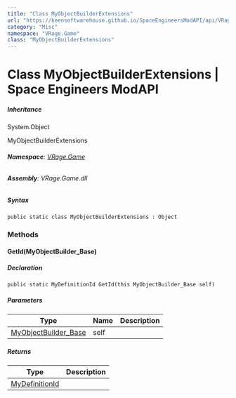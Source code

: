 ```yaml
---
title: "Class MyObjectBuilderExtensions"
url: "https://keensoftwarehouse.github.io/SpaceEngineersModAPI/api/VRage.Game.MyObjectBuilderExtensions.html"
category: "Misc"
namespace: "VRage.Game"
class: "MyObjectBuilderExtensions"
---
```


# Class MyObjectBuilderExtensions | Space Engineers ModAPI

##### Inheritance

System.Object

MyObjectBuilderExtensions

###### **Namespace**: [VRage.Game](https://keensoftwarehouse.github.io/SpaceEngineersModAPI/api/VRage.Game.html)

###### **Assembly**: VRage.Game.dll

##### Syntax

```
public static class MyObjectBuilderExtensions : Object
```

### Methods

#### GetId(MyObjectBuilder\_Base)

##### Declaration

```
public static MyDefinitionId GetId(this MyObjectBuilder_Base self)
```

##### Parameters

| Type | Name | Description |
| --- | --- | --- |
| [MyObjectBuilder\_Base](https://keensoftwarehouse.github.io/SpaceEngineersModAPI/api/VRage.ObjectBuilders.MyObjectBuilder_Base.html) | self |     |

##### Returns

| Type | Description |
| --- | --- |
| [MyDefinitionId](https://keensoftwarehouse.github.io/SpaceEngineersModAPI/api/VRage.Game.MyDefinitionId.html) |     |